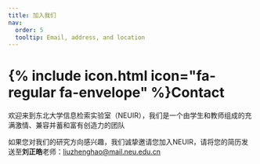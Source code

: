 ```yaml
---
title: 加入我们
nav:
  order: 5
  tooltip: Email, address, and location
---
```


# {% include icon.html icon="fa-regular fa-envelope" %}Contact

欢迎来到东北大学信息检索实验室（NEUIR），我们是一个由学生和教师组成的充满激情、兼容并蓄和富有创造力的团队

如果您对我们的研究方向感兴趣，我们诚挚邀请您加入NEUIR，请将您的简历发送至**刘正皓**老师：[liuzhenghao@mail.neu.edu.cn](mailto://liuzhenghao@mail.neu.edu.cn)


